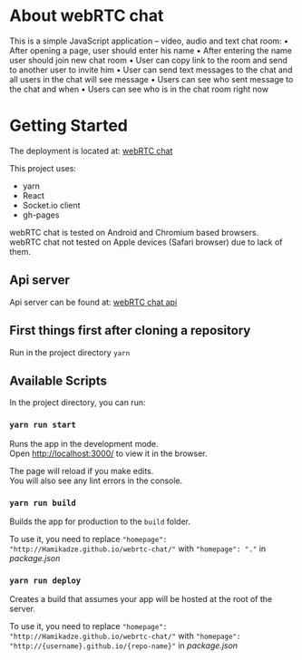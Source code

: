 # About webRTC chat

This is a simple JavaScript application – video, audio and text chat room:
• After opening a page, user should enter his name
• After entering the name user should join new chat room
• User can copy link to the room and send to another user to invite him
• User can send text messages to the chat and all users in the chat will see message
• Users can see who sent message to the chat and when
• Users can see who is in the chat room right now

# Getting Started

The deployment is located at: [webRTC chat](https://hamikadze.github.io/webrtc-chat/)

This project uses:
* yarn
* React
* Socket.io client
* gh-pages

webRTC chat is tested on Android and Chromium based browsers.\
webRTC chat not tested on Apple devices (Safari browser) due to lack of them.

## Api server

Api server can be found at: [webRTC chat api](https://github.com/Hamikadze/webrtc-chat-api)

## First things first after cloning a repository

Run in the project directory `yarn`

## Available Scripts

In the project directory, you can run:

### `yarn run start`

Runs the app in the development mode.\
Open [http://localhost:3000/](http://localhost:3000/) to view it in the browser.

The page will reload if you make edits.\
You will also see any lint errors in the console.

### `yarn run build`

Builds the app for production to the `build` folder.

To use it, you need to replace
`"homepage": "http://Hamikadze.github.io/webrtc-chat/"` with
`"homepage": "."` in *package.json*

### `yarn run deploy`

Creates a build that assumes your app will be hosted at the root of the server.

To use it, you need to replace
`"homepage": "http://Hamikadze.github.io/webrtc-chat/"` with
`"homepage": "http://{username}.github.io/{repo-name}"` in *package.json*
